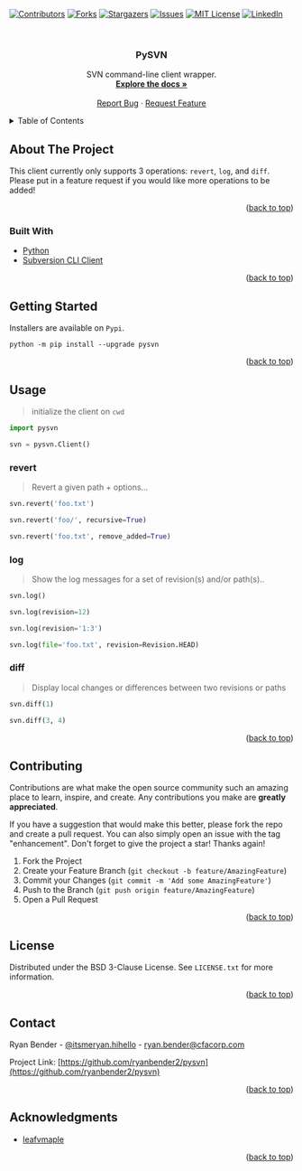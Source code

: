 <div id="top"></div>


<!-- PROJECT SHIELDS -->
[![Contributors][contributors-shield]][contributors-url]
[![Forks][forks-shield]][forks-url]
[![Stargazers][stars-shield]][stars-url]
[![Issues][issues-shield]][issues-url]
[![MIT License][license-shield]][license-url]
[![LinkedIn][linkedin-shield]][linkedin-url]



<!-- PROJECT LOGO -->
<br />
<div align="center">
<h3 align="center">PySVN</h3>

  <p align="center">
    SVN command-line client wrapper.
    <br />
    <a href="https://github.com/ryanbender2/pysvn"><strong>Explore the docs »</strong></a>
    <br />
    <br />
    <a href="https://github.com/ryanbender2/pysvn/issues">Report Bug</a>
    ·
    <a href="https://github.com/ryanbender2/pysvn/issues">Request Feature</a>
  </p>
</div>



<!-- TABLE OF CONTENTS -->
<details>
  <summary>Table of Contents</summary>
  <ol>
    <li>
      <a href="#about-the-project">About The Project</a>
      <ul>
        <li><a href="#built-with">Built With</a></li>
      </ul>
    </li>
    <li><a href="#getting-started">Getting Started</a></li>
    <li><a href="#usage">Usage</a></li>
    <li><a href="#contributing">Contributing</a></li>
    <li><a href="#license">License</a></li>
    <li><a href="#contact">Contact</a></li>
    <li><a href="#acknowledgments">Acknowledgments</a></li>
  </ol>
</details>



<!-- ABOUT THE PROJECT -->
## About The Project

This client currently only supports 3 operations: `revert`, `log`, and `diff`. Please put in a feature request if you would like more operations to be added!

<p align="right">(<a href="#top">back to top</a>)</p>



### Built With

* [Python](https://www.python.org/)
* [Subversion CLI Client](https://svnbook.red-bean.com/en/1.7/svn.ref.svn.html)

<p align="right">(<a href="#top">back to top</a>)</p>



<!-- GETTING STARTED -->
## Getting Started

Installers are available on `Pypi`.

```
python -m pip install --upgrade pysvn
```

<p align="right">(<a href="#top">back to top</a>)</p>



<!-- USAGE EXAMPLES -->
## Usage

> initialize the client on `cwd`

```python
import pysvn

svn = pysvn.Client()
```

### revert

> Revert a given path + options...

```python
svn.revert('foo.txt')
```

```python
svn.revert('foo/', recursive=True)
```

```python
svn.revert('foo.txt', remove_added=True)
```

### log

> Show the log messages for a set of revision(s) and/or path(s)..

```python
svn.log()
```

```python
svn.log(revision=12)
```

```python
svn.log(revision='1:3')
```

```python
svn.log(file='foo.txt', revision=Revision.HEAD)
```

### diff

> Display local changes or differences between two revisions or paths

```python
svn.diff(1)
```

```python
svn.diff(3, 4)
```

<p align="right">(<a href="#top">back to top</a>)</p>



<!-- CONTRIBUTING -->
## Contributing

Contributions are what make the open source community such an amazing place to learn, inspire, and create. Any contributions you make are **greatly appreciated**.

If you have a suggestion that would make this better, please fork the repo and create a pull request. You can also simply open an issue with the tag "enhancement".
Don't forget to give the project a star! Thanks again!

1. Fork the Project
2. Create your Feature Branch (`git checkout -b feature/AmazingFeature`)
3. Commit your Changes (`git commit -m 'Add some AmazingFeature'`)
4. Push to the Branch (`git push origin feature/AmazingFeature`)
5. Open a Pull Request

<p align="right">(<a href="#top">back to top</a>)</p>



<!-- LICENSE -->
## License

Distributed under the BSD 3-Clause License. See `LICENSE.txt` for more information.

<p align="right">(<a href="#top">back to top</a>)</p>



<!-- CONTACT -->
## Contact

Ryan Bender - [@itsmeryan.hihello](https://www.instagram.com/itsmeryan.hihello/) - ryan.bender@cfacorp.com

Project Link: [https://github.com/ryanbender2/pysvn](https://github.com/ryanbender2/pysvn)

<p align="right">(<a href="#top">back to top</a>)</p>



<!-- ACKNOWLEDGMENTS -->
## Acknowledgments

* [leafvmaple](https://github.com/leafvmaple)

<p align="right">(<a href="#top">back to top</a>)</p>



<!-- MARKDOWN LINKS & IMAGES -->
[contributors-shield]: https://img.shields.io/github/contributors/ryanbender2/pysvn.svg?style=for-the-badge
[contributors-url]: https://github.com/ryanbender2/pysvn/graphs/contributors
[forks-shield]: https://img.shields.io/github/forks/ryanbender2/pysvn.svg?style=for-the-badge
[forks-url]: https://github.com/ryanbender2/pysvn/network/members
[stars-shield]: https://img.shields.io/github/stars/ryanbender2/pysvn.svg?style=for-the-badge
[stars-url]: https://github.com/ryanbender2/pysvn/stargazers
[issues-shield]: https://img.shields.io/github/issues/ryanbender2/pysvn.svg?style=for-the-badge
[issues-url]: https://github.com/ryanbender2/pysvn/issues
[license-shield]: https://img.shields.io/github/license/ryanbender2/pysvn.svg?style=for-the-badge
[license-url]: https://github.com/ryanbender2/pysvn/blob/master/LICENSE.txt
[linkedin-shield]: https://img.shields.io/badge/-LinkedIn-black.svg?style=for-the-badge&logo=linkedin&colorB=555
[linkedin-url]: https://linkedin.com/in/ryan-bender-20a5a8154/